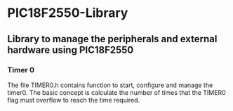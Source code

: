 # PIC18F2550-Library
## Library to manage the peripherals and external hardware using PIC18F2550
### Timer 0
The file TIMER0.h contains function to start, configure and manage the timer0. The basic concept is calculate the number of times that the TIMER0 flag must overflow to reach the time required.
